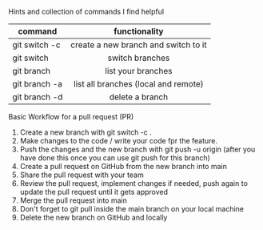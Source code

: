 Hints and collection of commands I find helpful


| command                    | functionality                         |
| ---------------------------|:-------------------------------------:|
|git switch -c <branchname>  | create a new branch and switch to it  |
|git switch <branchname>     | switch branches                       |
|git branch                  | list your branches                    |
|git branch -a               | list all branches (local and remote)  |
|git branch -d <branchname>  | delete a branch                       |



Basic Workflow for a pull request (PR)

1.	Create a new branch with git switch -c <branchname>.
2.	Make changes to the code / write your code fpr the feature.
3.	Push the changes and the new branch with git push -u origin <branchname> (after you have done this once you can use git push for this branch)
4.	Create a pull request on GitHub from the new branch into main
5.	Share the pull request with your team
6.	Review the pull request, implement changes if needed, push again to update the pull request until it gets approved
7.	Merge the pull request into main
8.	Don't forget to git pull inside the main branch on your local machine
9.	Delete the new branch on GitHub and locally
